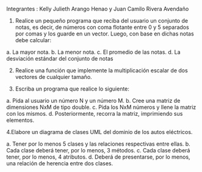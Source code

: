 Integrantes : Kelly Julieth Arango Henao y Juan Camilo Rivera Avendaño

1. Realice un pequeño programa que reciba del usuario un conjunto de notas, es decir, de números con coma flotante entre 0 y 5 separados por comas y los guarde en un vector.      Luego, con base en dichas notas debe calcular:  
  
  a. La mayor nota.
  b. La menor nota.
  c. El promedio de las notas.
  d. La desviación estándar del conjunto de notas
  
2. Realice una función que implemente la multiplicación escalar de dos vectores de cualquier tamaño.

3. Escriba un programa que realice lo siguiente:

  a. Pida al usuario un número N y un número M.
  b. Cree una matriz de dimensiones NxM de tipo double.
  c. Pida los NxM números y llene la matriz con los mismos.
  d. Posteriormente, recorra la matriz, imprimiendo sus elementos.

4.Elabore un diagrama de clases UML del dominio de los autos eléctricos. 

  a. Tener por lo menos 5 clases y las relaciones respectivas entre ellas.
  b. Cada clase deberá tener, por lo menos, 3 métodos.
  c. Cada clase deberá tener, por lo menos, 4 atributos.
  d. Deberá de presentarse, por lo menos, una relación de herencia entre dos clases.
